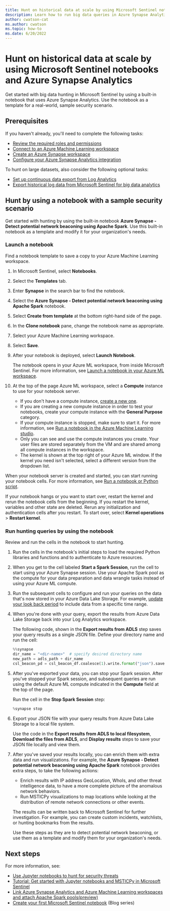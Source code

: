 ```yaml
---
title: Hunt on historical data at scale by using Microsoft Sentinel notebooks and Azure Synapse Analytics
description: Learn how to run big data queries in Azure Synapse Analytics with Microsoft Sentinel notebooks.
author: cwatson-cat
ms.author: cwatson
ms.topic: how-to
ms.date: 6/20/2022
---
```


# Hunt on historical data at scale by using Microsoft Sentinel notebooks and Azure Synapse Analytics

Get started with big data hunting in Microsoft Sentinel by using a built-in notebook that uses  Azure Synapse Analytics. Use the notebook as a template for a real-world, sample security scenario.

## Prerequisites

If you haven't already, you'll need to complete the following tasks:

- [Review the required roles and permissions](notebooks-with-synapse.md#prerequisites)
- [Connect to an Azure Machine Learning workspace](notebooks-with-synapse.md#connect-to-an-azure-machine-learning-workspace)
- [Create an Azure Synapse workspace](notebooks-with-synapse.md#create-an-azure-synapse-workspace)
- [Configure your Azure Synapse Analytics integration](notebooks-with-synapse.md#configure-your-azure-synapse-analytics-integration)

To hunt on large datasets, also consider the following optional tasks:

- [Set up continuous data export from Log Analytics](../azure-monitor/logs/logs-data-export.md)
- [Export historical log data from Microsoft Sentinel for big data analytics](notebooks-with-synapse-export-data.md)

## Hunt by using a notebook with a sample security scenario

Get started with hunting by using the built-in notebook **Azure Synapse - Detect potential network beaconing using Apache Spark**. Use this built-in notebook as a template and modify it for your organization's needs.

### Launch a notebook

Find a notebook template to save a copy to your Azure Machine Learning workspace.

1. In Microsoft Sentinel, select **Notebooks**.
1. Select the **Templates** tab.
1. Enter **Synapse** in the search bar to find the notebook.
1. Select the **Azure Synapse - Detect potential network beaconing using Apache Spark** notebook.
1. Select **Create from template** at the bottom right-hand side of the page.
1. In the **Clone notebook** pane, change the notebook name as appropriate.
1. Select your Azure Machine Learning workspace.
1. Select **Save**.
1. After your notebook is deployed, select **Launch Notebook**.

    The notebook opens in your Azure ML workspace, from inside Microsoft Sentinel. For more information, see [Launch a notebook in your Azure ML workspace](notebooks-hunt.md#launch-a-notebook-in-your-azure-ml-workspace).

1. At the top of the page Azure ML workspace, select a **Compute** instance to use for your notebook server.

    - If you don't have a compute instance, [create a new one](../machine-learning/how-to-create-manage-compute-instance.md?tabs=#create).
    - If you are creating a new compute instance in order to test your notebooks, create your compute instance with the **General Purpose** category.
    - If your compute instance is stopped, make sure to start it. For more information, see [Run a notebook in the Azure Machine Learning studio](../machine-learning/how-to-run-jupyter-notebooks.md).
    - Only you can see and use the compute instances you create. Your user files are stored separately from the VM and are shared among all compute instances in the workspace.
    - The kernel is shown at the top right of your Azure ML window. If the kernel you need isn't selected, select a different version from the dropdown list.

When your notebook server is created and started, you can start running your notebook cells. For more information, see [Run a notebook or Python script](../machine-learning/how-to-run-jupyter-notebooks.md#run-a-notebook-or-python-script).

If your notebook hangs or you want to start over, restart the kernel and rerun the notebook cells from the beginning. If you restart the kernel, variables and other state are deleted. Rerun any initialization and authentication cells after you restart. To start over, select **Kernel operations** > **Restart kernel**.

### Run hunting queries by using the notebook

Review and run the cells in the notebook to start hunting.

1. Run the cells in the notebook's initial steps to load the required Python libraries and functions and to authenticate to Azure resources.

1. When you get to the cell labeled **Start a Spark Session**, run the cell to start using your Azure Synapse session. Use your Apache Spark pool as the compute for your data preparation and data wrangle tasks instead of using your Azure ML compute.

1. Run the subsequent cells to configure and run your queries on the data that's now stored in your Azure Data Lake Storage. For example, [update your look back period](notebooks-with-synapse.md#define-your-data-look-back-period) to include data from a specific time range.

1. When you're done with your query, export the results from Azure Data Lake Storage back into your Log Analytics workspace.

    The following code, shown in the **Export results from ADLS** step saves your query results as a single JSON file. Define your directory name and run the cell:

    ```python
    %%synapse
    dir_name = "<dir-name>"  # specify desired directory name
    new_path = adls_path + dir_name
    csl_beacon_pd = csl_beacon_df.coalesce(1).write.format("json").save(new_path)
    ```

1. After you've exported your data, you can stop your Spark session. After you've stopped your Spark session, and subsequent queries are run using the default Azure ML compute indicated in the **Compute** field at the top of the page.

    Run the cell in the **Stop Spark Session** step:

    ```python
    %synapse stop
    ```

1. Export your JSON file with your query results from Azure Data Lake Storage to a local file system.

    Use the code in the **Export results from ADLS to local filesystem**, **Download the files from ADLS**, and **Display results** steps to save your JSON file locally and view them.

1. After you've saved your results locally, you can enrich them with extra data and run visualizations. For example, the **Azure Synapse - Detect potential network beaconing using Apache Spark** notebook provides extra steps, to take the following actions:

    - Enrich results with IP address GeoLocation, WhoIs, and other threat intelligence data, to have a more complete picture of the anomalous network behaviors.
    - Run MSTICPy visualizations to map locations while looking at the distribution of remote network connections or other events.

    The results can be written back to Microsoft Sentinel for further investigation. For example, you can create custom incidents, watchlists, or hunting bookmarks from the results.

    Use these steps as they are to detect potential network beaconing, or use them as a template and modify them for your organization's needs.

## Next steps

For more information, see:

- [Use Jupyter notebooks to hunt for security threats](notebooks.md)
- [Tutorial: Get started with Jupyter notebooks and MSTICPy in Microsoft Sentinel](notebook-get-started.md)
- [Link Azure Synapse Analytics and Azure Machine Learning workspaces and attach Apache Spark pools(preview)](../machine-learning/how-to-link-synapse-ml-workspaces.md)
- [Create your first Microsoft Sentinel notebook](https://techcommunity.microsoft.com/t5/microsoft-sentinel-blog/creating-your-first-microsoft-sentinel-notebook/ba-p/2977745) (Blog series)
